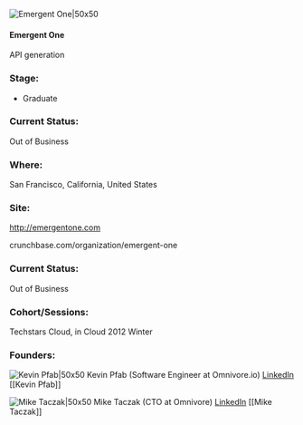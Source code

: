 

![Emergent One|50x50](https://apimg.techstars.com/connect/images/image_files/53ecf032674516e894000002/original/emergent_one.png)

#### Emergent One
API generation

### Stage: 
 - Graduate 

### Current Status: 
Out of Business

### Where:
San Francisco, California, United States

### Site:
http://emergentone.com



crunchbase.com/organization/emergent-one

### Current Status: 
Out of Business

### Cohort/Sessions: 
Techstars Cloud, in Cloud 2012 Winter

### Founders: 

![Kevin Pfab|50x50](https://s3.amazonaws.com/photos.angel.co/users/110951-medium_jpg?1332951207) Kevin Pfab (Software Engineer at Omnivore.io) [LinkedIn](https://linkedin.com/in/kevinpfab) [[Kevin Pfab]]

![Mike Taczak|50x50](https://s3.amazonaws.com/techstars/default-user-avatar@2x.png) Mike Taczak (CTO at Omnivore) [LinkedIn](https://linkedin.com/in/miketaczak) [[Mike Taczak]]


